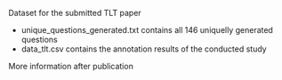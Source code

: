 Dataset for the submitted TLT paper

* unique_questions_generated.txt contains all 146 uniquelly generated questions
* data_tlt.csv contains the annotation results of the conducted study

More information after publication
